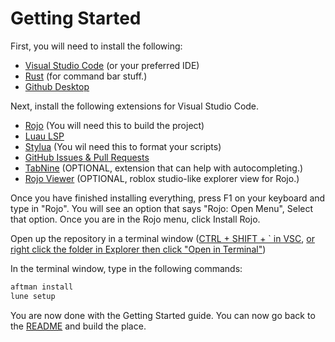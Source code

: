
# Getting Started

First, you will need to install the following:
- [Visual Studio Code](https://code.visualstudio.com/) (or your preferred IDE)
- [Rust](https://www.rust-lang.org/) (for command bar stuff.)
- [Github Desktop](https://desktop.github.com/)


Next, install the following extensions for Visual Studio Code.
- [Rojo](https://marketplace.visualstudio.com/items?itemName=evaera.vscode-rojo) (You will need this to build the project)
- [Luau LSP](https://marketplace.visualstudio.com/items?itemName=JohnnyMorganz.luau-lsp)
- [Stylua](https://marketplace.visualstudio.com/items?itemName=JohnnyMorganz.stylua) (You wil need this to format your scripts)
- [GitHub Issues & Pull Requests](https://marketplace.visualstudio.com/items?itemName=GitHub.vscode-pull-request-github)
- [TabNine](https://marketplace.visualstudio.com/items?itemName=TabNine.tabnine-vscode) (OPTIONAL, extension that can help with autocompleting.)
- [Rojo Viewer](https://marketplace.visualstudio.com/items?itemName=filiptibell.rojo-viewer) (OPTIONAL, roblox studio-like explorer view for Rojo.)


Once you have finished installing everything, press F1 on your keyboard and type in "Rojo". 
You will see an option that says "Rojo: Open Menu", Select that option. 
Once you are in the Rojo menu, click Install Rojo.


Open up the repository in a terminal window ([CTRL + SHIFT + ` in VSC](https://imgur.com/a/MDQcRLu), [or right click the folder in Explorer then click "Open in Terminal"](https://imgur.com/a/u1KzvLe))

In the terminal window, type in the following commands:
```bash
aftman install
lune setup
```



You are now done with the Getting Started guide. You can now go back to the [README](./README.md) and build the place.